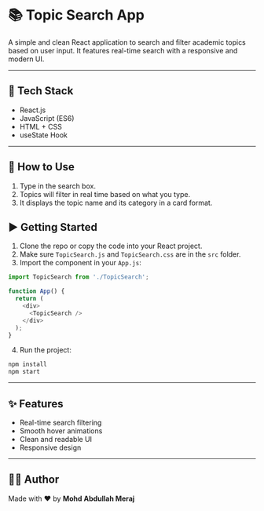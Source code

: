 # 📚 Topic Search App

A simple and clean React application to search and filter academic topics based on user input. It features real-time search with a responsive and modern UI.

---

## 🔧 Tech Stack

- React.js  
- JavaScript (ES6)  
- HTML + CSS  
- useState Hook

---

## 🚀 How to Use

1. Type in the search box.
2. Topics will filter in real time based on what you type.
3. It displays the topic name and its category in a card format.

## ▶️ Getting Started

1. Clone the repo or copy the code into your React project.
2. Make sure `TopicSearch.js` and `TopicSearch.css` are in the `src` folder.
3. Import the component in your `App.js`:

```js
import TopicSearch from './TopicSearch';

function App() {
  return (
    <div>
      <TopicSearch />
    </div>
  );
}
```

4. Run the project:

```bash
npm install
npm start
```

---

## ✨ Features

- Real-time search filtering  
- Smooth hover animations  
- Clean and readable UI  
- Responsive design

---

## 🙋‍♂️ Author

Made with ❤️ by **Mohd Abdullah Meraj**

